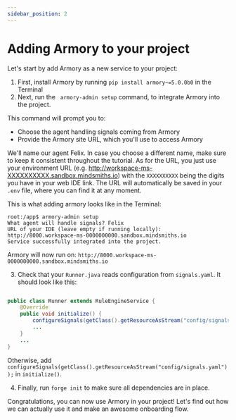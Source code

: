 ```yaml
---
sidebar_position: 2
---
```


# Adding Armory to your project

Let's start by add Armory as a new service to your project:
1. First, install Armory by running ```pip install armory~=5.0.0b0``` in the Terminal
2. Next, run the ``` armory-admin setup``` command, to integrate Armory into the project. 

This command will prompt you to:
* Choose the agent handling signals coming from Armory
* Provide the Armory site URL, which you'll use to access Armory

We'll name our agent Felix. In case you choose a different name, make sure to keep it consistent throughout the tutorial.
As for the URL, you just use your environment URL (e.g. http://workspace-ms-XXXXXXXXXX.sandbox.mindsmiths.io) with the `XXXXXXXXXX` being the digits you have in your web IDE link. 
The URL will automatically be saved in your `.env` file, where you can find it at any moment.

This is what adding armory looks like in the Terminal:

```console
root:/app$ armory-admin setup
What agent will handle signals? Felix
URL of your IDE (leave empty if running locally): 
http://8000.workspace-ms-0000000000.sandbox.mindsmiths.io
Service successfully integrated into the project.
```

Armory will now run on:
```http://8000.workspace-ms-0000000000.sandbox.mindsmiths.io```

3. Check that your ```Runner.java``` reads configuration from ```signals.yaml```. It should look like this:

```java title="src/main/java/Runner.java"

public class Runner extends RuleEngineService {
    @Override
    public void initialize() {
        configureSignals(getClass().getResourceAsStream("config/signals.yaml"));
        ...
    }
    ...
}
```

Otherwise, add `configureSignals(getClass().getResourceAsStream("config/signals.yaml"));` in `initialize()`.


4. Finally, run ```forge init``` to make sure all dependencies are in place. 

Congratulations, you can now use Armory in your project! Let's find out how we can actually use it and make an awesome onboarding flow.